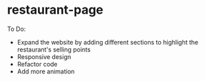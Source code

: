 # restaurant-page

To Do:
- Expand the website by adding different sections to highlight the restaurant's selling points
- Responsive design
- Refactor code
- Add more animation 
